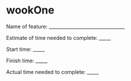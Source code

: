 # wookOne

Name of feature: ________________________________

Estimate of time needed to complete: _____

Start time: _____

Finish time: _____

Actual time needed to complete: _____
